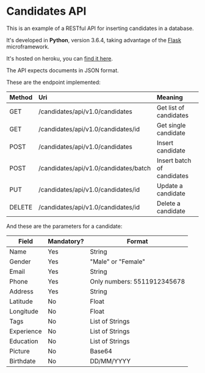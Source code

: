 # Candidates API
This is an example of a RESTful API for inserting candidates in a database.

It's developed in **Python**, version 3.6.4, taking advantage of the [Flask](http://flask.pocoo.org/) microframework.

It's hosted on heroku, you can [find it here](https://candidates-api.herokuapp.com/).

The API expects documents in JSON format.

These are the endpoint implemented:

| Method | Uri                                   | Meaning                    |
| ------ | :------------------------------------ | :------------------------- |
| GET    | /candidates/api/v1.0/candidates       | Get list of candidates     |
| GET    | /candidates/api/v1.0/candidates/id    | Get single candidate       |
| POST   | /candidates/api/v1.0/candidates       | Insert candidate           |
| POST   | /candidates/api/v1.0/candidates/batch | Insert batch of candidates |
| PUT    | /candidates/api/v1.0/candidates/id    | Update a candidate         |
| DELETE | /candidates/api/v1.0/candidates/id    | Delete a candidate         |

And these are the parameters for a candidate:

| Field      | Mandatory? | Format                      |
| ---------- | ---------- | --------------------------- |
| Name       | Yes        | String                      |
| Gender     | Yes        | "Male" or "Female"          |
| Email      | Yes        | String                      |
| Phone      | Yes        | Only numbers: 5511912345678 |
| Address    | Yes        | String                      |
| Latitude   | No         | Float                       |
| Longitude  | No         | Float                       |
| Tags       | No         | List of Strings             |
| Experience | No         | List of Strings             |
| Education  | No         | List of Strings             |
| Picture    | No         | Base64                      |
| Birthdate  | No         | DD/MM/YYYY                  |

